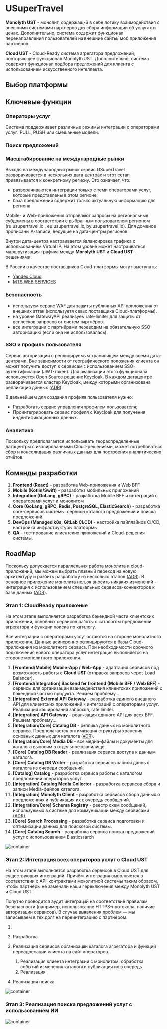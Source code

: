 # USuperTravel

**Monolyth UST** - монолит, содержащий в себе логику взаимодействия с внешними системами партнеров для сбора информации об услугах и ценах. Дополнительно, система содержит функционал перенаправления пользователей на внешние сайты/ моб приложения партнеров.

**Cloud UST** - Cloud-Ready система агрегатора предложений, повторяющее функционал Monolyth UST. Дополнительно, система содержит функционал подбора предложений для клиента с использованием искусственного интеллекта.

## Выбор платформы



## Ключевые функции

### Операторы услуг

Система поддерживает различные режимы интеграции с операторами услуг: PULL, PUSH или смешанные модели.

### Поиск предложений


### Масштабирование на международные рынки

Выходя на международный рынок сервис USuperTravel разворачивается в нескольких дата-центрах и этот сетап привязывается к конкретному региону. Это означает, что:

- разворачиваются интеграции только с теми операторами услуг, которые представлены в этом регионе;
- база предложений содержит только актуальную информацию для региона
  
Mobile- и Web-приложения отправляют запросы на региональные субдомены в соответствии с выбранным пользователем регионом (ru.usupertravel.io , eu.usupertravel.io, by.usupertravel.io). Для доменов прописаны A-записи, ведущие на дата-центры регионов. 

Внутри дата-центра настраивается балансировка трафика с использованием Virtual IP. На этом уровне может настраиваться маршрутизация трафика между **Monolyth UST** и **Cloud UST** - решениями.

В России в качестве поставщиков Cloud-платформы могут выступать:
- [Yandex Cloud](https://yandex.cloud/ru/)
- [MTS WEB SERVICES](https://mws.ru/)

### Безопасность

- используем сервис WAF для защиты публичных API приложения от внешних аттак (используетя севис поставщика Cloud-платформы). 
- на уровне GatewayAPI реализуем rate-limiter для защиты от всплесков запросов от систем партнёров.
- все интеграции с партнёрами переводим на обязательную SSO-авторизацию (если она не использовалась).

### SSO и профиль пользователя

Сервис авторизации с реплицируемым хранилищем между всеми дата-центрами. Вне зависимости от географического положения клиента он может получить доступ к сервисам с использованием SSO-аутентификации (JWT-токен). Для реализации этого функционала используется Open Source решение Keycloak. В каждом датацентре разворачивается кластер Keycloak, между которыми организована репликация данных ([ADR](./decisions/0006-sso.md)).

В дальнейшем для создания профиля пользователя нужно:
- Разработать сервис управления профилем пользователя;
- Проинтегрировать сервис профиля с Keycloak для получения индентификационных данных.

### Аналитика

Поскольку предполагается использовать геораспределенные датацентры с изолированными Cloud-решениями, может потребоваться сбор и консолидация различных данных для построения аналитических отчётов.


## Команды разработки

1. **Frontend (React)** - разработка Web-приложения и Web BFF
2. **Mobile (Kotlin/Swift)** - разработка мобильных приложений
3. **Integration (GoLang, gRPC)** - разработка Mobile BFF и интеграций с операторами услуг и монолитом
4. **Core (GoLang, gRPC, Redis, PostgreSQL, ElasticSearch)** - разработка core-сервисов системы: сервисы каталога предложений и поиска предложений.
5. **DevOps (Managed k8s, GitLab CI/CD)** - настройка пайплайнов CI/CD, настройка инфраструктуры платформы
6. **QA** - тестирование клиентских приложений и Cloud-решения системы.

## RoadMap

Поскольку допускается параллельная работа монолита и cloud-приложений, мы можем выбрать плавный переход на новую архитектуру и разбить разработку на несколько этапов ([ADR](./decisions/0000-этапность-распила-legacy-монолита.md)).
В основное приложение монолита нельзя вносить никаких изменений - интеграция с использованием специальных сервисов-коннекторов к базе данных ([ADR](./decisions/0002-интеграция-монолита-и-cloud.md)).

### Этап 1: CloudReady приложение

На этом этапе выполняется разработка бэкендной части клиентских приложений, основных сервисов работы с каталогом предложений агрегатора и функции поиска по каталогу.

Все интеграции с операторами услуг остаются на стороне монолитного приложения. Данные асинхронно реплицируются в базы Cloud-приложения из монолитного сервиса.
При необходимости срочного подключения нового оператора услуг интеграция выполняется на стороне монолитного приложения.

1. **[Frontend/Mobile] Mobile-App / Web-App** - адаптация сервисов под возможность работы с **Cloud UST** (отправка запросов через Load Balancer).
2. **[Frontend/Integration] Backend for frontend (Mobile BFF / Web BFF)** - сервисы для организации взаимодействия клиентских приложений с бэкендной частью продукта. Решаем проблему...
3. **[Integration] External API Gateway** - разработка единого внешнего API для клиентских приложений и интеграций с операторами услуг. Реализация кэширования запросов, rate limiter.
4. **[Integration] API Gateway** - реализация единого API для всех BFF. Решаем проблему...
5. **[Integration/Core] Catalog DB** - реплика данных из монолитного сервиса. Предполагается оптимизация структуры хранения основных данных для каталога ([ADR](./decisions/0001-replication.md)).
6. **[Integration/Core] Media DB** - все медиа-файлы и документы для каталога выносим в отдельное хранилище.
7. **[Core] Catalog DB Reader** - реализация сервиса доступа к данным каталога.
8. **[Core] Catalog DB Writer** - разработка сервисов записи данных каталога из очереди сообщений.
9. **[Catalog] Catalog** - разработка сервиса работы с каталогом предложений операторов услуг.
10. **[Integration] Catalog Media Collector** - разработка сервисов сбора и записи Media-файлов каталога.
11. **[Integration] Monolyth Client**  - разработка сервисов сбора данных о предложениях и публикация их в очередь сообщений.
12. **[Integration/Core] Schema Registry** - реестр схем сообщений, используемых в системе для коммуникации между сервисами ([ADR](./decisions/0005-schema-registry.md)).
13. **[Core] Search Processing** - разработка сервиса подготовки и оптимизации данных для поисковой системы.
14. **[Core] Catalog Search** - разработка сервиса поиска предложений услуг с использованием Elasticsearch

![container](./architect/L2%20-%20container%20(Step%201).png)

### Этап 2: Интеграция всех операторов услуг с Cloud UST

На этом этапе выполняется разработка сервисов в Cloud UST для существующих интеграций. Причём, интеграция выполняется в соответствии с API-контрактами монолитной системы таким образом, чтобы партнёры не замечали наши переключения между Monolyth UST и Cloud UST.

Попутно проводится аудит интеграций на соответствие правилам безопасности (например, использование HTTPS-протокола, наличие авторизации сервисов). В случае выявления проблем — мы записываем в тех.долг на переинтеграцию с партнёром.

1. 


1. Разработка 
2. Реализация сервисов организации каталога агрегатора и функций переадресации клиента на сайт операторов.
   1. Реализация клиента интеграции с монолитом: обработка событий изменения каталога и публикация их в очередь
   2. Реализация 
3. Реализация поиска 

![container](./architect/L2%20-%20container%20(Step%202).png)

### Этап 3: Реализация поиска предложений услуг с использованием ИИ


![container](./architect/L2%20-%20container%20(Step%203).png)